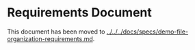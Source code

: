 # Requirements Document

This document has been moved to [../../../docs/specs/demo-file-organization-requirements.md](../../../docs/specs/demo-file-organization-requirements.md).
